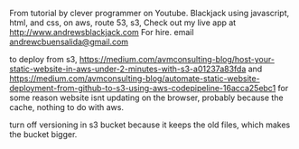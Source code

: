From tutorial by clever programmer on Youtube.
Blackjack using javascript, html, and css, on aws, route 53, s3,
Check out my live app at http://www.andrewsblackjack.com
For hire. email andrewcbuensalida@gmail.com

to deploy from s3, https://medium.com/avmconsulting-blog/host-your-static-website-in-aws-under-2-minutes-with-s3-a01237a83fda
and https://medium.com/avmconsulting-blog/automate-static-website-deployment-from-github-to-s3-using-aws-codepipeline-16acca25ebc1
for some reason website isnt updating on the browser, probably because the cache, nothing to do with aws.

turn off versioning in s3 bucket because it keeps the old files, which makes the bucket bigger.
